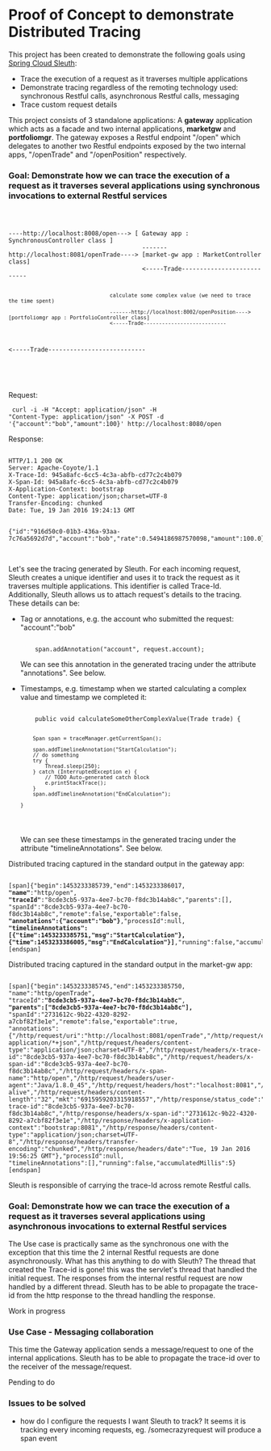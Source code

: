 # Proof of Concept to demonstrate Distributed Tracing 
This project has been created to demonstrate the following goals using <a href="https://github.com/spring-cloud/spring-cloud-sleuth">Spring Cloud Sleuth</a>: 
 <ul>
 <li>Trace the execution of a request as it traverses multiple applications</li>
 <li>Demonstrate tracing regardless of the remoting technology used: synchronous Restful calls, asynchronous Restful calls, messaging</li>
 <li>Trace custom request details</li> 
 </ul>   

This project consists of 3 standalone applications: A <b>gateway</b> application which acts as a facade and two internal applications, <b>marketgw</b> and <b>portfoliomgr</b>. The gateway exposes a Restful endpoint "/open" which delegates to another two Restful endpoints exposed by the two internal apps, "/openTrade" and "/openPosition" respectively.

     
<h3>Goal: Demonstrate how we can trace the execution of a request as it traverses several applications using synchronous invocations to external Restful services</h3>
 <code>
 <pre>
----http://localhost:8008/open---> [ Gateway app : SynchronousController class ] 
                                     -------http://localhost:8081/openTrade----> [market-gw app : MarketController class]
                                     <-----Trade---------------------------

                                     calculate some complex value (we need to trace the time spent)
   											
                                     -------http://localhost:8002/openPosition----> [portfoliomgr app : PortfolioController class]
                                     <-----Trade---------------------------
<-----Trade---------------------------										  
  </code> 											
  </pre>
   
Request:<p>
<code> 
   curl -i -H "Accept: application/json" -H "Content-Type: application/json" -X POST -d '{"account":"bob","amount":100}' http://localhost:8080/open
</code>
<p>
Response:<p>
<pre>
<code> 
HTTP/1.1 200 OK
Server: Apache-Coyote/1.1
X-Trace-Id: 945a8afc-6cc5-4c3a-abfb-cd77c2c4b079
X-Span-Id: 945a8afc-6cc5-4c3a-abfb-cd77c2c4b079
X-Application-Context: bootstrap
Content-Type: application/json;charset=UTF-8
Transfer-Encoding: chunked
Date: Tue, 19 Jan 2016 19:24:13 GMT

{"id":"916d50c0-01b3-436a-93aa-7c76a5692d7d","account":"bob","rate":0.5494186987570098,"amount":100.0}
</code>
</pre>

<p>Let's see the tracing generated by Sleuth. For each incoming request, Sleuth creates a unique identifier and uses it to track the request as it traverses multiple applications. This identifier is called Trace-Id. Additionally, Sleuth allows us to attach request's details to the tracing. These details can be:
<ul>
<li>Tag or annotations, e.g. the account who submitted the request: "account":"bob"
<pre><code>
	span.addAnnotation("account", request.account);		
</code></pre>
We can see this annotation in the generated tracing under the attribute "annotations". See below.
<p>  
</li>
<li>Timestamps, e.g. timestamp when we started calculating a complex value and timestamp we completed it:
<pre><code>
	public void calculateSomeOtherComplexValue(Trade trade) {
	
		Span span = traceManager.getCurrentSpan();
		
		span.addTimelineAnnotation("StartCalculation");
		// do something
		try {
			Thread.sleep(250);
		} catch (InterruptedException e) {
			// TODO Auto-generated catch block
			e.printStackTrace();
		}
		span.addTimelineAnnotation("EndCalculation");
		
	}
</code></pre>
We can see these timestamps in the generated tracing under the attribute "timelineAnnotations". See below.
</li>   
</ul>   

Distributed tracing captured in the standard output in the gateway app:<p>
<pre><code>
[span]{"begin":1453233385739,"end":1453233386017,
<b>"name"</b>:"http/open",
<b>"traceId"</b>:"8cde3cb5-937a-4ee7-bc70-f8dc3b14ab8c","parents":[],
"spanId":"8cde3cb5-937a-4ee7-bc70-f8dc3b14ab8c","remote":false,"exportable":false,
<b>"annotations":{"account":"bob"}</b>,"processId":null,
<b>"timelineAnnotations":[{"time":1453233385751,"msg":"StartCalculation"},{"time":1453233386005,"msg":"EndCalculation"}]</b>,"running":false,"accumulatedMillis":278}
[endspan]
</code></pre>
 
Distributed tracing captured in the standard output in the market-gw app:<p>
<pre><code>
[span]{"begin":1453233385745,"end":1453233385750,
"name":"http/openTrade",
"traceId":<b>"8cde3cb5-937a-4ee7-bc70-f8dc3b14ab8c"</b>,
<b>"parents":["8cde3cb5-937a-4ee7-bc70-f8dc3b14ab8c"],</b>
"spanId":"2731612c-9b22-4320-8292-a7cbf82f3e1e","remote":false,"exportable":true,
"annotations":{"/http/request/uri":"http://localhost:8081/openTrade","/http/request/endpoint":"/openTrade","/http/request/method":"POST","/http/request/headers/accept":"application/json, application/*+json","/http/request/headers/content-type":"application/json;charset=UTF-8","/http/request/headers/x-trace-id":"8cde3cb5-937a-4ee7-bc70-f8dc3b14ab8c","/http/request/headers/x-span-id":"8cde3cb5-937a-4ee7-bc70-f8dc3b14ab8c","/http/request/headers/x-span-name":"http/open","/http/request/headers/user-agent":"Java/1.8.0_45","/http/request/headers/host":"localhost:8081","/http/request/headers/connection":"keep-alive","/http/request/headers/content-length":"32","mkt":"6915959203315918557","/http/response/status_code":"200","/http/response/headers/x-trace-id":"8cde3cb5-937a-4ee7-bc70-f8dc3b14ab8c","/http/response/headers/x-span-id":"2731612c-9b22-4320-8292-a7cbf82f3e1e","/http/response/headers/x-application-context":"bootstrap:8081","/http/response/headers/content-type":"application/json;charset=UTF-8","/http/response/headers/transfer-encoding":"chunked","/http/response/headers/date":"Tue, 19 Jan 2016 19:56:25 GMT"},"processId":null,
"timelineAnnotations":[],"running":false,"accumulatedMillis":5}
[endspan]
</code></pre>
 

Sleuth is responsible of carrying the trace-Id across remote Restful calls. 

<h3>Goal: Demonstrate how we can trace the execution of a request as it traverses several applications using asynchronous invocations to external Restful services</h3>
The Use case is practically same as the synchronous one with the exception that this time the 2 internal Restful requests are done asynchronously. What has this anything to do with Sleuth? The thread that created the Trace-id is gone! this was the servlet's thread that handled the initial request. The responses from the internal restful request are now handled by a different thread. Sleuth has to be able to propagate the trace-id from the http response to the thread handling the response.

Work in progress

<h3>Use Case - Messaging collaboration</h3>
This time the Gateway application sends a message/request to one of the internal applications. Sleuth has to be able to propagate the trace-id over to the receiver of the message/request. 
 
Pending to do

<h3>Issues to be solved</h3>
<ul>
<li>how do I configure the requests I want Sleuth to track? It seems it is tracking every incoming requests, eg. /somecrazyrequest will produce a 
span event</li>
</ul>


